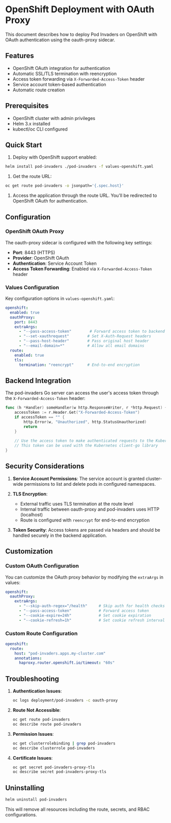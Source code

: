 # OpenShift Deployment with OAuth Proxy

This document describes how to deploy Pod Invaders on OpenShift with OAuth authentication using the oauth-proxy sidecar.

## Features

- OpenShift OAuth integration for authentication
- Automatic SSL/TLS termination with reencryption
- Access token forwarding via `X-Forwarded-Access-Token` header
- Service account token-based authentication
- Automatic route creation

## Prerequisites

- OpenShift cluster with admin privileges
- Helm 3.x installed
- kubectl/oc CLI configured

## Quick Start

1. Deploy with OpenShift support enabled:

```bash
helm install pod-invaders ./pod-invaders -f values-openshift.yaml
```

1. Get the route URL:

```bash
oc get route pod-invaders -o jsonpath='{.spec.host}'
```

1. Access the application through the route URL. You'll be redirected to OpenShift OAuth for authentication.

## Configuration

### OpenShift OAuth Proxy

The oauth-proxy sidecar is configured with the following key settings:

- **Port**: 8443 (HTTPS)
- **Provider**: OpenShift OAuth
- **Authentication**: Service Account Token
- **Access Token Forwarding**: Enabled via `X-Forwarded-Access-Token` header

### Values Configuration

Key configuration options in `values-openshift.yaml`:

```yaml
openshift:
  enabled: true
  oauthProxy:
    port: 8443
    extraArgs:
      - "--pass-access-token"        # Forward access token to backend
      - "--set-xauthrequest"        # Set X-Auth-Request headers
      - "--pass-host-header"        # Pass original host header
      - "--email-domain=*"          # Allow all email domains
  route:
    enabled: true
    tls:
      termination: "reencrypt"      # End-to-end encryption
```

## Backend Integration

The pod-invaders Go server can access the user's access token through the `X-Forwarded-Access-Token` header:

```go
func (h *Handler) someHandler(w http.ResponseWriter, r *http.Request) {
    accessToken := r.Header.Get("X-Forwarded-Access-Token")
    if accessToken == "" {
        http.Error(w, "Unauthorized", http.StatusUnauthorized)
        return
    }
    
    // Use the access token to make authenticated requests to the Kubernetes API
    // This token can be used with the Kubernetes client-go library
}
```

## Security Considerations

1. **Service Account Permissions**: The service account is granted cluster-wide permissions to list and delete pods in configured namespaces.

1. **TLS Encryption**:
   - External traffic uses TLS termination at the route level
   - Internal traffic between oauth-proxy and pod-invaders uses HTTP (localhost)
   - Route is configured with `reencrypt` for end-to-end encryption

1. **Token Security**: Access tokens are passed via headers and should be handled securely in the backend application.

## Customization

### Custom OAuth Configuration

You can customize the OAuth proxy behavior by modifying the `extraArgs` in values:

```yaml
openshift:
  oauthProxy:
    extraArgs:
      - "--skip-auth-regex=^/health"     # Skip auth for health checks
      - "--pass-access-token"            # Forward access token
      - "--cookie-expire=24h"            # Set cookie expiration
      - "--cookie-refresh=1h"            # Set cookie refresh interval
```

### Custom Route Configuration

```yaml
openshift:
  route:
    host: "pod-invaders.apps.my-cluster.com"
    annotations:
      haproxy.router.openshift.io/timeout: "60s"
```

## Troubleshooting

1. **Authentication Issues**:

   ```bash
   oc logs deployment/pod-invaders -c oauth-proxy
   ```

1. **Route Not Accessible**:

   ```bash
   oc get route pod-invaders
   oc describe route pod-invaders
   ```

1. **Permission Issues**:

   ```bash
   oc get clusterrolebinding | grep pod-invaders
   oc describe clusterrole pod-invaders
   ```

1. **Certificate Issues**:

   ```bash
   oc get secret pod-invaders-proxy-tls
   oc describe secret pod-invaders-proxy-tls
   ```

## Uninstalling

```bash
helm uninstall pod-invaders
```

This will remove all resources including the route, secrets, and RBAC configurations.

